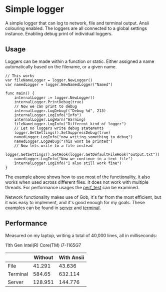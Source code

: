 # Simple logger
A simple logger that can log to network, file and terminal output. Ansii colouring enabled. The loggers are all connected to a global settings instance. Enabling debug print of individual loggers. 

## Usage

Loggers can be made within a function or static. Either assigned a name automatically based on the filename, or a given name.

```
// This works 
var fileNameLogger = logger.NewLogger()
var namedLogger = logger.NewNamedLogger("Named")

func main() {
    internalLogger := logger.NewLogger()
    internalLogger.PrintDebug(true)
    // Now we can print to debug
    internalLogger.LogDebugf("Debug %d", 213)
    internalLogger.LogInfo("Info")
    internalLogger.LogWarn("Warning)
    fileNameLogger.LogInfo("Different kind of logger")
    // Let no loggers write debug statements
    logger.GetSettings().SetSuppressDebug(true)
    namedLogger.LogInfo("now writing something to debug")
    namedLogger.LogDebug("This wont be printed")
    // Now lets write to a file instead
    logger.GetSettings().SetHook(logger.GetDefaultFileHook("output.txt"))
    namedLogger.LogInfo("Now we continue in a text file")
    internalLogger.LogInfo("I also still work fine")
}
```
The example above shows how to use most of the functionality, it also works when used across different files. It does not work with multiple threads.
For performance usages the [perf_test](cmd/perf_test/main.go) can be examined. 

Network functionality makes use of Gob, it's far from the most efficient, but it was easy to implement, and it's good enough for my goals.
These examples can be found in [server](cmd/logger_server_test/main.go) and [terminal](cmd/logger_terminal/main.go).

## Performance
Measured on my laptop, writing a total of 40,000 lines, all in milliseconds:

11th Gen Intel(R) Core(TM) i7-1165G7

|          | Without | With Ansii |
|----------|---------|------------|
| File     | 41.291  | 43.636     |
| Terminal | 584.65  | 632.114    |
| Server   | 128.951 | 144.776    |

